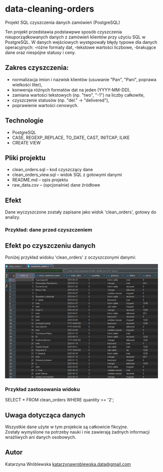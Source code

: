 # data-cleaning-orders
Projekt SQL czyszczenia danych zamówień (PostgreSQL)

Ten projekt przedstawia podstawpwe sposób czyszczenia nieuporządkowanych danych z zamówień klientów przy użyciu SQL w PostgreSQL. 
W danych wejściowych występowały błędy typowe dla danych operacyjnych: 
-różne formaty dat, 
-tekstowe wartości liczbowe, 
-brakujące dane oraz niespójne statusy i ceny.

## Zakres czyszczenia:
- normalizacja imion i nazwisk klientów (usuwanie "Pan", "Pani", poprawa wielkości liter),
- konwersja różnych formatów dat na jeden (YYYY-MM-DD),
- zamiana wartości tekstowych (np. "two", "-1") na liczby całkowite,
- czyszczenie statusów (np. "del." → "delivered"),
- poprawienie wartości cenowych.

## Technologie
- PostgreSQL
- CASE, REGEXP_REPLACE, TO_DATE, CAST, INITCAP, ILIKE
- CREATE VIEW

## Pliki projektu
- clean_orders.sql – kod czyszczący dane
- clean_orders_view.sql – widok SQL z gotowymi danymi
- README.md – opis projektu
- raw_data.csv – (opcjonalnie) dane źródłowe

## Efekt
Dane wyczyszczone zostały zapisane jako widok 'clean_orders', gotowy do analizy.

### Przykład: dane przed czyszczeniem
## Efekt po czyszczeniu danych

Poniżej przykład widoku 'clean_orders' z oczyszczonymi danymi:

![clean_orders](clean_orders_preview.png)

### Przykład zastosowania widoku
 
SELECT * 
FROM clean_orders 
  WHERE quantity >= '2';

## Uwaga dotycząca danych

Wszystkie dane użyte w tym projekcie są całkowicie fikcyjne.  
Zostały wymyślone na potrzeby nauki i nie zawierają żadnych informacji wrażliwych ani danych osobowych.

## Autor
Katarzyna Wróblewska
katarzynawroblewska.data@gmail.com
